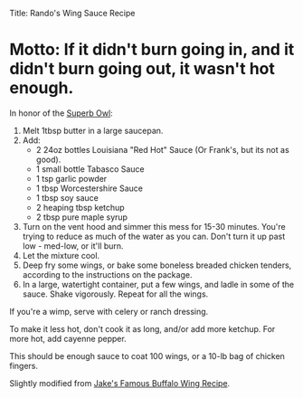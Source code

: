 Title: Rando's Wing Sauce Recipe

# Motto: If it didn't burn going in, and it didn't burn going out, it wasn't hot enough.

In honor of the [Superb Owl][]:

1. Melt 1tbsp butter in a large saucepan.
2. Add:
    * 2 24oz bottles Louisiana "Red Hot" Sauce (Or Frank's, but its not as good).
    * 1 small bottle Tabasco Sauce
    * 1 tsp garlic powder
    * 1 tbsp Worcestershire Sauce
    * 1 tbsp soy sauce
    * 2 heaping tbsp ketchup
    * 2 tbsp pure maple syrup
3. Turn on the vent hood and simmer this mess for 15-30 minutes. You're trying to reduce as much of the water as you can. Don't turn it up past low - med-low, or it'll burn.
4. Let the mixture cool.
5.  Deep fry some wings, or bake some boneless breaded chicken tenders, according to the instructions on the package.
6. In a large, watertight container, put a few wings, and ladle in some of the sauce. Shake vigorously. Repeat for all the wings.

If you're a wimp, serve with celery or ranch dressing.

To make it less hot, don't cook it as long, and/or add more ketchup. For more hot, add cayenne pepper.

This should be enough sauce to coat 100 wings, or a 10-lb bag of chicken fingers.

Slightly modified from [Jake's Famous Buffalo Wing Recipe][jakes].

[Superb Owl]: http://i.imgur.com/JI58O.jpg
[jakes]:      http://www.richterscale.org/recipes/buffwing.htm

